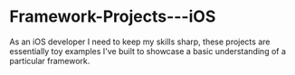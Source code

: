 # Framework-Projects---iOS
As an iOS developer I need to keep my skills sharp, these projects are essentially toy examples I've built to showcase a basic understanding of a particular framework.
